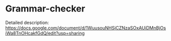 # Grammar-checker
Detailed description: https://docs.google.com/document/d/1WuusouNHSjCZNzaSOxAUiDMnBjOsiWa8TnOHcakfGdQ/edit?usp=sharing
